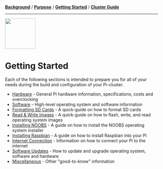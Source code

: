 [**Background**](Background.md) / [**Purpose**](Purpose.md) / [**Getting Started**](GettingStarted.md) / [**Cluster Guide**](ClusterGuide.md)

---

<img src="https://image.flaticon.com/icons/svg/2463/2463414.svg" width="100px" height="100px"/>


# Getting Started

Each of the following sections is intended to prepare you for all of your needs during the build and configuration of your Pi-cluster.

* [Hardware](Hardware) - General Pi hardware information, specifications, costs and overclocking
* [Software](Software) - High-level operating system and software information
* [Formatting SD Cards](Formatting-SD-Cards) - A quick-guide on how to format SD cards
* [Read & Write Images](Read-&-Write-OS-Images) - A quick-guide on how to flash, write, and read operating system images
* [Installing NOOBS](Installing-NOOBS) - A guide on how to install the NOOBS operating system installer
* [Installing Raspbian](Installing-Raspbian) - A guide on how to install Raspbian into your Pi
* [Internet Connection](Internet-Connection) - Information on how to connect your Pi to the internet
* [Software Updates](Software-Updates) - How to update and upgrade operating system, software and hardware
* [Miscellaneous](Miscellaneous) - Other "good-to-know" information
